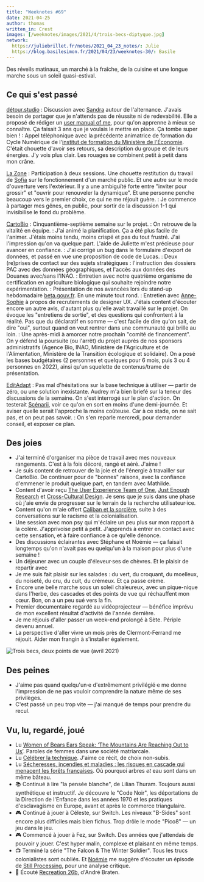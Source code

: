 ```yaml
---
title: "Weeknotes #69"
date: 2021-04-25
author: thomas
written_in: Crest
images: [/weeknotes/images/2021/4/trois-becs-diptyque.jpg]
network:
  https://juliebrillet.fr/notes/2021_04_23_notes/: Julie
  https://blog.basilesimon.fr/2021/04/23/weeknotes-30/: Basile
---
```


Des réveils matinaux, un marché à la fraîche, de la cuisine et une longue marche sous un soleil quasi-estival.

<!--more-->

## Ce qui s'est passé

[détour.studio]
: Discussion avec [Sandra] autour de l'alternance. J'avais besoin de partager que je n'attends pas de réussite ni de redevabilité. Elle a proposé de rédiger un [user manual of me](https://cassierobinson.medium.com/a-user-manual-for-me-d3a851fbc694), pour qu'on apprenne à mieux se connaître. Ça faisait 3 ans que je voulais le mettre en place. Ça tombe super bien !
: Appel téléphonique avec la précédente animatrice de formation du Cycle Numérique de l'[institut de formation du Ministère de l'Économie](https://www.economie.gouv.fr/igpde). C'était chouette d'avoir ses retours, sa description du groupe et de leurs énergies. J'y vois plus clair. Les rouages se combinent petit à petit dans mon crâne.

[La Zone]
: Participation à deux sessions. Une chouette restitution du travail de [Sofia] sur le fonctionnement d'un marché public. Et une autre sur le mode d'ouverture vers l'extérieur. Il y a une ambiguïté forte entre "inviter pour grossir" et "ouvrir pour renouveler la dynamique". Et une personne penche beaucoup vers le premier choix, ce qui ne me réjouit guère.
: Je commence à partager mes gênes, en public, pour sortir de la discussion 1-1 qui invisibilise le fond du problème.

[CartoBio]
: Cinquantième-septième semaine sur le projet.
: On retrouve de la vitalité en équipe.
: J'ai animé la planification. Ça a été plus facile de l'animer. J'étais moins tendu, moins crispé et pas du tout frustré. J'ai l'impression qu'on va quelque part. L'aide de Juliette m'est précieuse pour avancer en confiance.
: J'ai corrigé un bug dans le formulaire d'export de données, et passé en vue une proposition de code de Lucas.
: Deux (re)prises de contact sur des sujets stratégiques : l'instruction des dossiers PAC avec des données géographiques, et l'accès aux données des Douanes avec/sans l'INAO.
: Entretien avec notre quatrième organisme de certification en agriculture biologique qui souhaite rejoindre notre expérimentation.
: Présentation de nos avancées lors du stand-up hebdomadaire [beta.gouv.fr](https://beta.gouv.fr). En une minute tout rond.
: Entretien avec [Anne-Sophie](https://www.hello-bokeh.fr) à propos de recrutements de designer UX. J'étais content d'écouter encore un autre avis, d'autant plus qu'elle avait travaillé sur le projet. On évoque les "entretiens de sortie", et des questions qui confrontent à la réalité. Pas que du déclaratif en somme — c'est facile de dire qu'on sait, de dire "oui", surtout quand on veut rentrer dans une communauté qui brille au loin.
: Une après-midi à amorcer notre prochain "comité de financement". On y défend la poursuite (ou l'arrêt) du projet auprès de nos sponsors administratifs (Agence Bio, INAO, Ministère de l'Agriculture et de l'Alimentation, Ministère de la Transition écologique et solidaire). On a posé les bases budgétaires (2 personnes et quelques pour 6 mois, puis 3 ou 4 personnes en 2022), ainsi qu'un squelette de contenus/trame de présentation.

[EditAdapt]
: Pas mal d'hésitations sur la base technique à utiliser — partir de zéro, ou une solution inexistante. Audrey m'a bien briefé sur la teneur des discussions de la semaine. On s'est interrogé sur le plan d'action. On testerait [Scénarii](https://doc.scenari.software), voir ce qu'on en sort en moins d'une demi-journée. Et aviser quelle serait l'approche la moins coûteuse. Car à ce stade, on ne sait pas, et on peut pas savoir.
: On s'en reparle mercredi, pour demander conseil, et exposer ce plan.

## Des joies

- J'ai terminé d'organiser ma pièce de travail avec mes nouveaux rangements. C'est à la fois décoré, rangé et aéré. J'aime !
- Je suis content de retrouver de la joie et de l'énergie à travailler sur CartoBio. De continuer pour de "bonnes" raisons, avec la confiance d'emmener le produit quelque part, en tandem avec Mathilde.
- Content d'avoir reçu [The User Experience Team of One](https://rosenfeldmedia.com/books/the-user-experience-team-of-one/), [Just Enough Research](https://abookapart.com/products/just-enough-research) et [Cross-Cultural Design](https://abookapart.com/products/cross-cultural-design). Je sens que je suis dans une phase où j'aie envie de progresser sur le terrain de la recherche utilisateur·ice.
- Content qu'on m'aie offert [Caliban et la sorcière](http://entremonde.net/caliban-et-la-sorciere), suite à des conversations sur le racisme et la colonialisation.
- Une session avec mon psy qui m'éclaire un peu plus sur mon rapport à la colère. J'apprivoise petit à petit. J'apprends à entrer en contact avec cette sensation, et à faire confiance à ce qu'elle dénonce.
- Des discussions éclairantes avec Stéphane et Noémie — ça faisait longtemps qu'on n'avait pas eu quelqu'un à la maison pour plus d'une semaine !
- Un déjeuner avec un couple d'éleveur·ses de chèvres. Et le plaisir de repartir avec
- Je me suis fait plaisir sur les salades : du vert, du croquant, du moelleux, du noiseté, du cru, du cuit, du crémeux. Et ça passe crème.
- Encore une belle marche sous un soleil chaleureux, avec un pique-nique dans l'herbe, des cascades et des points de vue qui réchauffent mon cœur. Bon, on a un peu sué vers la fin.
- Premier documentaire regardé au vidéoprojecteur — bénéfice imprévu de mon excellent résultat d'activité de l'année dernière.
- Je me réjouis d'aller passer un week-end prolongé à Sète. Périple devenu annuel.
- La perspective d'aller vivre un mois près de Clermont-Ferrand me réjouit. Aider mon frangin à s'installer également.

![](/weeknotes/images/2021/4/trois-becs-diptyque.jpg "Trois becs, deux points de vue (avril 2021)")

## Des peines

- J'aime pas quand quelqu'un·e d'extrêmement privilégié·e me donne l'impression de ne pas vouloir comprendre la nature même de ses privilèges.
- C'est passé un peu trop vite — j'ai manqué de temps pour prendre du recul.

## Vu, lu, regardé, joué

- Lu [Women of Bears Ears Speak: ‘The Mountains Are Reaching Out to Us’](https://www.nytimes.com/2021/04/25/opinion/bears-ears-Native-American-women.html). Paroles de femmes dans une société matriarcale.
- Lu [Célébrer la technique](https://marienfressinaud.fr/celebrer-la-technique.html). J'aime ce récit, de choix non-subis.
- Lu [Sécheresses, incendies et maladies : les risques en cascade qui menacent les forêts françaises](https://theconversation.com/secheresses-incendies-et-maladies-les-risques-en-cascade-qui-menacent-les-forets-francaises-157448). Où pourquoi arbres _et_ eau sont dans un même bâteau.
- 📚 Continué à lire "la pensée blanche", de Lilian Thuram. Toujours aussi synthétique et instructif. Je découvre le "Code Noir", les déportations de la Direction de l'Enfance dans les années 1970 et les pratiques d'esclavagisme en Europe, avant et après le commerce triangulaire.
- 🎮 Continué à jouer à Céleste, sur Switch. Les niveaux "B-Sides" sont encore plus difficiles mais bien fichus. Trop drôle le mode "Pico8" — un jeu dans le jeu.
- 🎮 Commencé à jouer à Fez, sur Switch. Des années que j'attendais de pouvoir y jouer. C'est hyper malin, complexe et plaisant en même temps.
- 📺 Terminé la série "The Falcon & The Winter Soldier". Tous les trucs colonialistes sont oubliés. Et [Noémie] me suggère d'écouter un épisode de [Still Processing](https://www.nytimes.com/2021/04/08/podcasts/still-processing-disney-marvel-racist-stereotypes.html), pour une analyse critique.
- 🎵 Écouté [Recreation 26b](https://www.youtube.com/watch?v=6CWeoAPIHLg), d'André Braten.

[détour.studio]: /
[Solstice]: https://solstice.coop/
[Stylo]: https://github.com/EcrituresNumeriques/stylo
[CartoBio]: https://cartobio.org/
[EditAdapt]: http://editadapt.fr/
[Usine Vivante]: https://www.usinevivante.org
[La Zone]: http://la.zone
[YesWiki]: https://yeswiki.net
[DataGalaxy]: https://www.datagalaxy.com/
[Classes à 12]: https://beta.gouv.fr/startups/classes12.html

[Noémie]: https://noemiegirard.co
[Sandra]: https://sandrakpodar.net/
[Sofia]: https://twitter.com/sofiaboulaarab
[Guillaume]: https://www.yuzutech.fr/
[Antoine]: https://www.quaternum.net/
[Yannick]: https://elsif.fr/
[Basile]: https://basilesimon.fr/
[Maïtané]: https://maiwann.net/
[Laurent]: https://cocotier.xyz/
